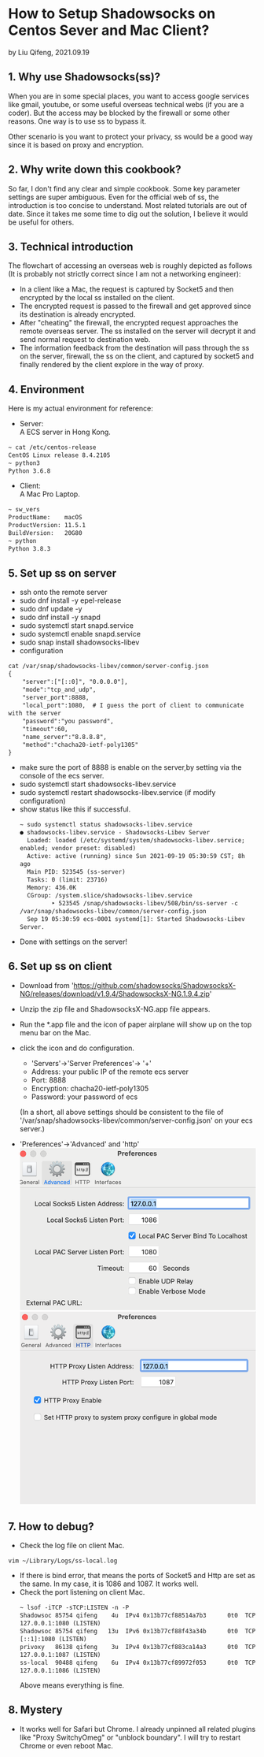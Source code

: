 # How to Setup Shadowsocks on Centos Sever and Mac Client?

by Liu Qifeng, 2021.09.19

## 1. Why use Shadowsocks(ss)?

When you are in some special places, you want to access google services like gmail, youtube, or some useful overseas technical webs (if you are a coder). But the access may be blocked by the firewall or some other reasons. One way is to use ss to bypass it. 

Other scenario is you want to protect your privacy, ss would be a good way since it is based on proxy and encryption. 

## 2. Why write down this cookbook?

So far, I don't find any clear and simple cookbook. Some key parameter settings are super ambiguous. Even for the official web of ss, the introduction is too concise to understand. Most related tutorials are out of date. Since it takes me some time to dig out the solution, I believe it would be useful for others. 

## 3. Technical introduction

The flowchart of accessing an overseas web is roughly depicted as follows (It is probably not strictly correct since I am not a networking engineer):
 * In a client like a Mac, the request is captured by Socket5 and then encrypted by the local ss installed on the client.
 * The encrypted request is passed to the firewall and get approved since its destination is already encrypted.  
 * After "cheating" the firewall, the encrypted request approaches the remote overseas server. The ss installed on the server will decrypt it and send normal request to destination web. 
 * The information feedback from the destination will pass through the ss on the server, firewall, the ss on the client, and captured by socket5 and finally rendered by the client explore in the way of proxy. 

## 4. Environment

Here is my actual environment for reference:
* Server:  
A ECS server in Hong Kong.
```
~ cat /etc/centos-release
CentOS Linux release 8.4.2105
~ python3
Python 3.6.8
```

* Client:   
A Mac Pro Laptop.
```
~ sw_vers
ProductName:	macOS
ProductVersion:	11.5.1
BuildVersion:	20G80
~ python
Python 3.8.3
```

## 5. Set up ss on server
* ssh onto the remote server
* sudo dnf install -y epel-release
* sudo dnf update -y
* sudo dnf install -y snapd
* sudo systemctl start snapd.service
* sudo systemctl enable snapd.service
* sudo snap install shadowsocks-libev
* configuration
```
cat /var/snap/shadowsocks-libev/common/server-config.json
{
    "server":["[::0]", "0.0.0.0"],
    "mode":"tcp_and_udp",
    "server_port":8888,
    "local_port":1080,  # I guess the port of client to communicate with the server
    "password":"you password",
    "timeout":60,
    "name_server":"8.8.8.8",
    "method":"chacha20-ietf-poly1305"
}
```
* make sure the port of 8888 is enable on the server,by setting via the console of the ecs server. 
* sudo systemctl start shadowsocks-libev.service
* sudo systemctl restart shadowsocks-libev.service (if modify configuration)
* show status like this if successful.
  ```
  ~ sudo systemctl status shadowsocks-libev.service
  ● shadowsocks-libev.service - Shadowsocks-Libev Server
    Loaded: loaded (/etc/systemd/system/shadowsocks-libev.service; enabled; vendor preset: disabled)
    Active: active (running) since Sun 2021-09-19 05:30:59 CST; 8h ago
    Main PID: 523545 (ss-server)
    Tasks: 0 (limit: 23716)
    Memory: 436.0K
    CGroup: /system.slice/shadowsocks-libev.service
           ‣ 523545 /snap/shadowsocks-libev/508/bin/ss-server -c /var/snap/shadowsocks-libev/common/server-config.json
    Sep 19 05:30:59 ecs-0001 systemd[1]: Started Shadowsocks-Libev Server.
  ```
* Done with settings on the server!

## 6. Set up ss on client

* Download from 'https://github.com/shadowsocks/ShadowsocksX-NG/releases/download/v1.9.4/ShadowsocksX-NG.1.9.4.zip'
* Unzip the zip file and ShadowsocksX-NG.app file appears. 
* Run the *.app file and the icon of paper airplane will show up on the top menu bar on the Mac.
* click the icon and do configuration.  
  + 'Servers'->'Server Preferences'-> '+'
  + Address: your public IP of the remote ecs server
  + Port: 8888
  + Encryption: chacha20-ietf-poly1305
  + Password: your password of ecs  

  (In a short, all above settings should be consistent to the file of '/var/snap/shadowsocks-libev/common/server-config.json' on your ecs server.) 
* 'Preferences'->'Advanced' and 'http'  
  <img src="https://github.com/free-adam/set-up-ss-server/blob/main/ss-client-advanced-setting.png" widht="300">  
  <img src="https://github.com/free-adam/set-up-ss-server/blob/main/ss-client-http-setting.png" widht="300">  

## 7. How to debug?

* Check the log file on client Mac.
```
vim ~/Library/Logs/ss-local.log
```
* If there is bind error, that means the ports of Socket5 and Http are set as the same. In my case, it is 1086 and 1087. It works well. 
* Check the port listening on client Mac.
  ```
  ~ lsof -iTCP -sTCP:LISTEN -n -P
  Shadowsoc 85754 qifeng    4u  IPv4 0x13b77cf88514a7b3      0t0  TCP 127.0.0.1:1080 (LISTEN)
  Shadowsoc 85754 qifeng   13u  IPv6 0x13b77cf88f43a34b      0t0  TCP [::1]:1080 (LISTEN)
  privoxy   86138 qifeng    3u  IPv4 0x13b77cf883ca14a3      0t0  TCP 127.0.0.1:1087 (LISTEN)
  ss-local  90488 qifeng    6u  IPv4 0x13b77cf89972f053      0t0  TCP 127.0.0.1:1086 (LISTEN)
  ```
  Above means everything is fine. 

## 8. Mystery

* It works well for Safari but Chrome. I already unpinned all related plugins like "Proxy SwitchyOmeg" or "unblock boundary". I will try to restart Chrome or even reboot Mac. 
